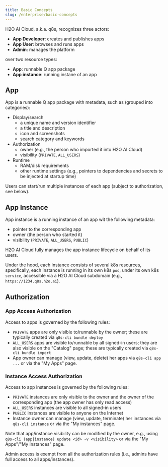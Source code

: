 ```yaml
---
title: Basic Concepts
slug: /enterprise/basic-concepts
---
```



H2O AI Cloud, a.k.a. q8s, recognizes three actors:

* **App Developer**: creates and publishes apps
* **App User**: browses and runs apps
* **Admin**: manages the platform
                          
over two resource types:

* **App**: runnable Q app package 
* **App instance**: running instane of an app

## App

App is a runnable Q app package with metadata, such as (grouped into categories):

 * Display/search
     * a unique name and version identifier
     * a title and description
     * icon and screenshots
     * search category and keywords
 * Authorization
     * owner (e.g., the person who imported it into H2O AI Cloud) 
     * visibility (`PRIVATE`, `ALL_USERS`)
 * Runtime
    * RAM/disk requirements
    * other runtime settings (e.g., pointers to dependencies and secrets to be injected at startup time)


Users can start/run multiple instances of each app (subject to authorization, see below).
 

## App Instance
  
App instance is a running instance of an app wit the following metadata:

* pointer to the corresponding app
* owner (the person who started it)
* visibility (`PRIVATE`, `ALL_USERS`, `PUBLIC`)

H2O AI Cloud fully manages the app instance lifecycle on behalf of its users. 

Under the hood, each instance consists of several k8s resources, specifically, each instance is running in its
own k8s `pod`, under its own k8s `service`, accessible via a H2O AI Cloud subdomain (e.g., `https://1234.q8s.h2o.ai`).

## Authorization

### App Access Authorization

Access to apps is governed by the following rules:
  * `PRIVATE` apps are only visible to/runnable by the owner; 
    these are typically created via `q8s-cli bundle deploy`
  * `ALL_USERS` apps are visible to/runnable by all signed-in users; they are also visible on the "Catalog" page;
    these are typically created via `q8s-cli bundle import`
  * App owner can manage (view, update, delete) her apps via `q8s-cli app ...` or via the "My Apps" page.

### Instance Access Authorization

Access to app instances is governed by the following rules:
  * `PRIVATE` instances are only visible to the owner and the owner of the corresponding app (the app owner has only read access)
  * `ALL_USERS` instances are visible to all signed-in users
  * `PUBLIC` instances are visible to anyone on the Internet
  * Instance owner can manage (view, update, terminate) her instances via `q8s-cli instance` or via the "My instances" page.

Note that app/instance visibility can be modified by the owner, e.g., using `q8s-cli (app|instance) update <id> -v <visibility>`
 or via the "My Apps"/"My Instances" page.

Admin access is exempt from all the authorization rules (i.e., admins have full access to all apps/instances).